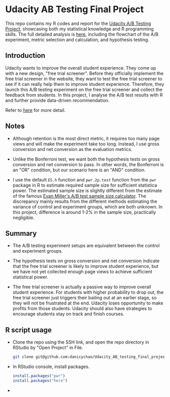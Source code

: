 # Udacity AB Testing Final Project

This repo contains my R codes and report for the [Udacity A/B Testing Project](https://www.udacity.com/course/ab-testing--ud257), showcasing both my statistical knowledge and R programming skills. 
The full detailed analysis is [here](https://github.com/danicychao/Udacity_AB_testing_final_project/blob/main/AB_Testing_Final_Report.pdf), including the flowchart of the A/B experiment, metric selection and calculation, and hypothesis testing.

## Introduction

Udacity wants to improve the overall student experience. They come up with a new design, "free trial screener". Before they officially implement the free trial screener in the website, 
they want to test the free trial screener to see if it can really help them to improve student experience. Therefore, they launch this A/B testing experiment on the free trial screener
and collect the feedback from students. In this project, I analyse the A/B test results with R and further provide data-driven recommendation.

Refer to [here](https://docs.google.com/document/u/1/d/1aCquhIqsUApgsxQ8-SQBAigFDcfWVVohLEXcV6jWbdI/pub) for more detail.

## Notes

- Although retention is the most direct metric, it requires too many page views and will make the experiment take too long. Instead, I use gross conversion and net conversion as the evaluation metrics.

- Unlike the Bonferroni test, we want both the hypothesis tests on gross conversion and net conversion to pass. In other words, the Bonferroni is an "OR" condition, but our scenario here is an "AND" condition.

- I use the default `ES.h` function and `pwr.2p.test` function from the `pwr` package in R to estimate required sample size for sufficient statistica power. The estimated sample size is slightly different from the estimate of the famous [Evan Miller's A/B test sample size calculator](https://www.evanmiller.org/ab-testing/sample-size.html). The discrepancy mainly results from the different methods estimating the variance of control and experiment groups, which are both unknown. In this project, difference is around 1-2% in the sample size, practically negligible.

## Summary

- The A/B testing experiment setups are equivalent between the control and experiment groups.

- The hypothesis tests on gross conversion and net conversion indicate that the free trial screener is likely to improve student experience,
  but we have not yet collected enough page views to achieve sufficient statistical power.

- The free trial screener is actually a passive way to improve overall student experience. For students with higher probability to drop out,
  the free trial screener just triggers their bailing out at an earlier stage, so they will not be frustrated at the end.
  Udacity loses opportunity to make profits from those students. Udacity should also have strategies to encourage students stay on track and finish courses.

## R script usage

- Clone the repo using the SSH link, and open the repo directory in RStudio by "Open Project" in File.

  ```bash
  git clone git@github.com:danicychao/Udacity_AB_testing_final_project.git
  ```

- In RStudio console, install packages.

  ```R
  install.packages("pwr")
  install.packages("here")
  ```

- 

